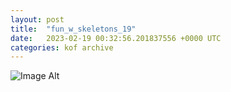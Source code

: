 ```yaml
---
layout:	post
title:	"fun_w_skeletons_19"
date:	2023-02-19 00:32:56.201837556 +0000 UTC
categories:	kof archive
---
```


![Image Alt](https://k0f.github.io/assets/fun_w_skeletons_19.png)
